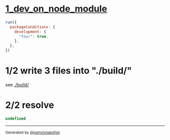 # [1_dev_on_node_module](../../development_condition.test.mjs#L47)

```js
run({
  packageConditions: {
    development: {
      "foo/": true,
    },
  },
})
```

# 1/2 write 3 files into "./build/"

see [./build/](./build/)

# 2/2 resolve

```js
undefined
```

---

<sub>
  Generated by <a href="https://github.com/jsenv/core/tree/main/packages/independent/snapshot">@jsenv/snapshot</a>
</sub>

